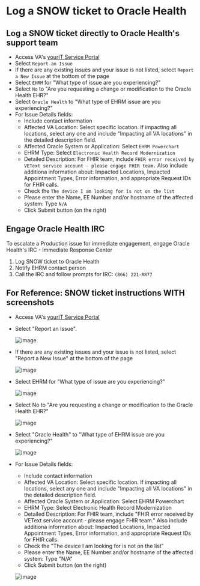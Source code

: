 # Log a SNOW ticket to Oracle Health

## Log a SNOW ticket directly to Oracle Health's support team
- Access VA's [yourIT Service Portal](https://yourit.va.gov/va)
- Select ```Report an Issue```
- If there are any existing issues and your issue is not listed, select ```Report a New Issue``` at the bottom of the page
- Select ```EHRM``` for "What type of issue are you experiencing?"
- Select ```No``` to "Are you requesting a change or modification to the Oracle Health EHR?"
- Select ```Oracle Health``` to "What type of EHRM issue are you experiencing?"
- For Issue Details fields:
  -   Include contact information
  -   Affected VA Location: Select specific location. If impacting all locations, select any one and include "Impacting all VA locations" in the detailed description field.
  -   Affected Oracle System or Application: Select ```EHRM Powerchart```
  -   EHRM Type: Select ```Electronic Health Record Modernization```
  -   Detailed Description: For FHIR team, include ```FHIR error received by VEText service account - please engage FHIR team.``` Also include additiona information about: Impacted Locations, Impacted Appointment Types, Error information, and appropriate Request IDs for FHIR calls.
  -   Check the ```The device I am looking for is not on the list```
  -   Please enter the Name, EE Number and/or hostname of the affected system: Type ```N/A```
  -   Click Submit button (on the right)

## Engage Oracle Health IRC
To escalate a Production issue for immediate engagement, engage Oracle Health's IRC - Immediate Response Center
1. Log SNOW ticket to Oracle Health
2. Notify EHRM contact person
3. Call the IRC and follow prompts for IRC: ```(866) 221-8877```

## For Reference: SNOW ticket instructions WITH screenshots
- Access VA's [yourIT Service Portal](https://yourit.va.gov/va)
- Select "Report an Issue". 
  
  ![image](https://github.com/user-attachments/assets/03bad7b4-8df4-426c-8fd0-c2f29ee45488)
  
- If there are any existing issues and your issue is not listed, select "Report a New Issue" at the bottom of the page

  ![image](https://github.com/user-attachments/assets/0a8aa27c-36e9-49a3-a417-f0a31194a7f9)

- Select EHRM for "What type of issue are you experiencing?"

  ![image](https://github.com/user-attachments/assets/27a4e336-39f1-45e3-97d4-ba3260b7a3a7)

- Select No to "Are you requesting a change or modification to the Oracle Health EHR?"

  ![image](https://github.com/user-attachments/assets/48dec765-284f-435a-87e0-96988ccf4db7)

- Select "Oracle Health" to "What type of EHRM issue are you experiencing?"

  ![image](https://github.com/user-attachments/assets/69e8082b-f082-4458-b5af-cef74d0a0798)

- For Issue Details fields:
  -   Include contact information
  -   Affected VA Location: Select specific location. If impacting all locations, select any one and include "Impacting all VA locations" in the detailed description field.
  -   Affected Oracle System or Application: Select EHRM Powerchart
  -   EHRM Type: Select Electronic Health Record Modernization
  -   Detailed Description: For FHIR team, include "FHIR error received by VEText service account - please engage FHIR team." Also include additiona information about: Impacted Locations, Impacted Appointment Types, Error information, and appropriate Request IDs for FHIR calls.
  -   Check the "The device I am looking for is not on the list"
  -   Please enter the Name, EE Number and/or hostname of the affected system: Type "N/A"
  -   Click Submit button (on the right)

    ![image](https://github.com/user-attachments/assets/43366f06-265b-4d15-8dbf-6d3b8d2c21e3)

